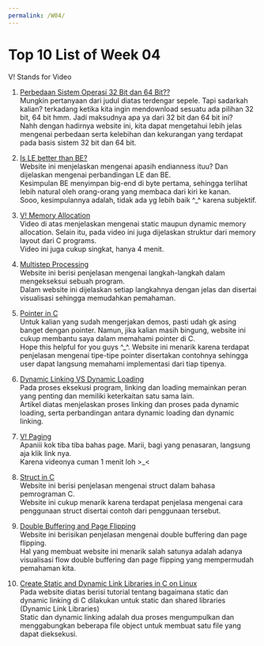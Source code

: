 ```yaml
---
permalink: /W04/
---
```


# Top 10 List of Week 04

V! Stands for Video

1. [Perbedaan Sistem Operasi 32 Bit dan 64 Bit??](https://tirto.id/apa-perbedaan-sistem-operasi-32-bit-dan-64-bit-enCJ)
	<br> Mungkin pertanyaan dari judul diatas terdengar sepele. Tapi sadarkah kalian? terkadang ketika kita ingin mendownload sesuatu ada pilihan 32 bit, 64 bit hmm. Jadi maksudnya apa ya dari 32 bit dan 64 bit ini?
	<br> Nahh dengan hadirnya website ini, kita dapat mengetahui lebih jelas mengenai perbedaan serta kelebihan dan kekurangan yang terdapat pada basis sistem 32 bit dan 64 bit. 

2. [Is LE better than BE?](https://www.freecodecamp.org/news/what-is-endianness-big-endian-vs-little-endian/)
	<br> Website ini menjelaskan mengenai apasih endianness ituu? Dan dijelaskan mengenai perbandingan LE dan BE.
	<br> Kesimpulan BE menyimpan big-end di byte pertama, sehingga terlihat lebih natural oleh orang-orang yang membaca dari kiri ke kanan.
	<br> Sooo, kesimpulannya adalah, tidak ada yg lebih baik ^_^ karena subjektif.

3. [V! Memory Allocation](https://youtu.be/udfbq4M2Kfc)
	<br> Video di atas menjelaskan mengenai static maupun dynamic memory allocation. Selain itu, pada video ini juga dijelaskan struktur dari memory layout dari C programs.
	<br> Video ini juga cukup singkat, hanya 4 menit.

4. [Multistep Processing](https://www.geeksforgeeks.org/multistep-processing-of-a-user-program/)
	<br> Website ini berisi penjelasan mengenai langkah-langkah dalam mengekseksui sebuah program.
	<br> Dalam website ini dijelaskan setiap langkahnya dengan jelas dan disertai visualisasi sehingga memudahkan pemahaman.

5. [Pointer in C](https://www.guru99.com/c-pointers.html)
	<br> Untuk kalian yang sudah mengerjakan demos, pasti udah gk asing banget dengan pointer. Namun, jika kalian masih bingung, website ini cukup membantu saya dalam memahami pointer di C.
	<br> Hope this helpful for you guys ^_^. Website ini menarik karena terdapat penjelasan mengenai tipe-tipe pointer disertakan contohnya sehingga user dapat langsung memahami implementasi dari tiap tipenya.

6. [Dynamic Linking VS Dynamic Loading](https://www.baeldung.com/cs/dynamic-linking-vs-dynamic-loading)
	<br>Pada proses eksekusi program, linking dan loading memainkan peran yang penting dan memiliki keterkaitan satu sama lain. 
	<br> Artikel diatas menjelaskan proses linking dan proses pada dynamic loading, serta perbandingan antara dynamic loading dan dynamic linking.

7. [V! Paging](https://youtu.be/pJ5ezHfJokw)
	<br> Apaniii kok tiba tiba bahas page. Marii, bagi yang penasaran, langsung aja klik link nya.
	<br> Karena videonya cuman 1 menit loh >_<

8. [Struct in C](https://www.guru99.com/c-pointers.html)
	<br> Website ini berisi penjelasan mengenai struct dalam bahasa pemrograman C. 
	<br> Website ini cukup menarik karena terdapat penjelasa mengenai cara penggunaan struct disertai contoh dari penggunaan tersebut.

9. [Double Buffering and Page Flipping](https://docs.oracle.com/javase/tutorial/extra/fullscreen/doublebuf.html)
	<br> Website ini berisikan penjelasan mengenai double buffering dan page flipping. 
	<br> Hal yang membuat website ini menarik salah satunya adalah adanya visualisasi flow double buffering dan page flipping yang mempermudah pemahaman kita. 

10. [Create Static and Dynamic Link Libraries in C on Linux](https://cs-fundamentals.com/c-programming/static-and-dynamic-linking-in-c.php)
	<br> Pada website diatas berisi tutorial tentang bagaimana static dan dynamic linking di C dilakukan untuk static dan shared libraries (Dynamic Link Libraries)
	<br> Static dan dynamic linking adalah dua proses mengumpulkan dan menggabungkan beberapa file object untuk membuat satu file yang dapat dieksekusi.

